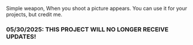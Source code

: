Simple weapon, When you shoot a picture appears. You can use it for your projects, but credit me.

### 05/30/2025: THIS PROJECT WILL NO LONGER RECEIVE UPDATES!
